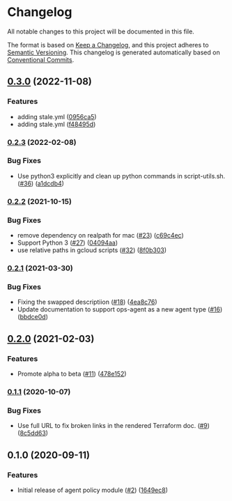 # Changelog

All notable changes to this project will be documented in this file.

The format is based on
[Keep a Changelog](https://keepachangelog.com/en/1.0.0/),
and this project adheres to
[Semantic Versioning](https://semver.org/spec/v2.0.0.html).
This changelog is generated automatically based on [Conventional Commits](https://www.conventionalcommits.org/en/v1.0.0/).

## [0.3.0](https://github.com/terraform-google-modules/terraform-google-cloud-operations/compare/v0.2.3...v0.3.0) (2022-11-08)


### Features

* adding stale.yml ([0956ca5](https://github.com/terraform-google-modules/terraform-google-cloud-operations/commit/0956ca5fcd2d09d832e699fd0ad3dfe7a7246db9))
* adding stale.yml ([f48495d](https://github.com/terraform-google-modules/terraform-google-cloud-operations/commit/f48495df551786cec926955011bb9bd2e94f9ed9))

### [0.2.3](https://github.com/terraform-google-modules/terraform-google-cloud-operations/compare/v0.2.2...v0.2.3) (2022-02-08)


### Bug Fixes

* Use python3 explicitly and clean up python commands in script-utils.sh. ([#36](https://github.com/terraform-google-modules/terraform-google-cloud-operations/issues/36)) ([a1dcdb4](https://github.com/terraform-google-modules/terraform-google-cloud-operations/commit/a1dcdb46b4f6c090579085c521e9820a68907cf3))

### [0.2.2](https://www.github.com/terraform-google-modules/terraform-google-cloud-operations/compare/v0.2.1...v0.2.2) (2021-10-15)


### Bug Fixes

* remove dependency on realpath for mac ([#23](https://www.github.com/terraform-google-modules/terraform-google-cloud-operations/issues/23)) ([c69c4ec](https://www.github.com/terraform-google-modules/terraform-google-cloud-operations/commit/c69c4ecb54d4cfa8757fc50456388b45802e9e40))
* Support Python 3 ([#27](https://www.github.com/terraform-google-modules/terraform-google-cloud-operations/issues/27)) ([04094aa](https://www.github.com/terraform-google-modules/terraform-google-cloud-operations/commit/04094aaa1502f760ecbded9f451cc0099aad8c31))
* use relative paths in gcloud scripts ([#32](https://www.github.com/terraform-google-modules/terraform-google-cloud-operations/issues/32)) ([8f0b303](https://www.github.com/terraform-google-modules/terraform-google-cloud-operations/commit/8f0b303840ee59aaca9b14c63b6ea272be920881))

### [0.2.1](https://www.github.com/terraform-google-modules/terraform-google-cloud-operations/compare/v0.2.0...v0.2.1) (2021-03-30)


### Bug Fixes

* Fixing the swapped descriptiion ([#18](https://www.github.com/terraform-google-modules/terraform-google-cloud-operations/issues/18)) ([4ea8c76](https://www.github.com/terraform-google-modules/terraform-google-cloud-operations/commit/4ea8c768f95bcd052cb7cbf8ef820a3339565767))
* Update documentation to support ops-agent as a new agent type ([#16](https://www.github.com/terraform-google-modules/terraform-google-cloud-operations/issues/16)) ([bbdce0d](https://www.github.com/terraform-google-modules/terraform-google-cloud-operations/commit/bbdce0d6e76d1054098b8862e98eccf08db254e5))

## [0.2.0](https://www.github.com/terraform-google-modules/terraform-google-cloud-operations/compare/v0.1.1...v0.2.0) (2021-02-03)


### Features

* Promote alpha to beta ([#11](https://www.github.com/terraform-google-modules/terraform-google-cloud-operations/issues/11)) ([478e152](https://www.github.com/terraform-google-modules/terraform-google-cloud-operations/commit/478e152aaa91be105e5df227f4cab7a6461c7ec5))

### [0.1.1](https://www.github.com/terraform-google-modules/terraform-google-cloud-operations/compare/v0.1.0...v0.1.1) (2020-10-07)


### Bug Fixes

* Use full URL to fix broken links in the rendered Terraform doc. ([#9](https://www.github.com/terraform-google-modules/terraform-google-cloud-operations/issues/9)) ([8c5dd63](https://www.github.com/terraform-google-modules/terraform-google-cloud-operations/commit/8c5dd633289935c045687fa7d5974d29ccb8680e))

## 0.1.0 (2020-09-11)


### Features

* Initial release of agent policy module ([#2](https://www.github.com/terraform-google-modules/terraform-google-cloud-operations/issues/2)) ([1649ec8](https://www.github.com/terraform-google-modules/terraform-google-cloud-operations/commit/1649ec88d2cd9985da3d3b4f709551f5d540fb5a))
